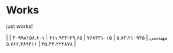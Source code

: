# Works
just works!



| مهندسی | ۵.۸۳،۲۱۰۹۴۵ | ۷۶۸۳۳۱۰۱۵ | ۲۹,۶۵-۶۱۱.۹۳۳ | ۴۰۹۹۸۱۵۸.۶۰۱ | ۳۵،۴۴،۲۲۲۸۷۸ | ۵.۷۶۶,۴۸۹۴۱۶ |
